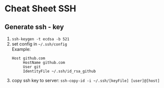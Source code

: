 # Cheat Sheet SSH

## Generate ssh - key

1. `ssh-keygen -t ecdsa -b 521`
2. set config in `~/.ssh/config`  
   Example:
   ```  
   Host github.com  
        HostName github.com  
        User git  
        IdentityFile ~/.ssh/id_rsa_github
   ```  
3. copy ssh key to server:
   `ssh-copy-id -i ~/.ssh/[keyFile] [user]@[host]`